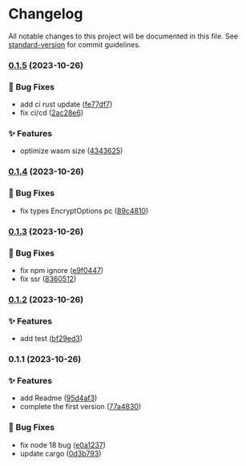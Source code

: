# Changelog

All notable changes to this project will be documented in this file. See [standard-version](https://github.com/conventional-changelog/standard-version) for commit guidelines.

### [0.1.5](https://github.com/akitaSummer/gm-crypto-wasm/compare/v0.1.4...v0.1.5) (2023-10-26)


### 🐛 Bug Fixes

* add ci rust update ([fe77df7](https://github.com/akitaSummer/gm-crypto-wasm/commit/fe77df7a3a0dfd121f799df247a6fb7df520b111))
* fix ci/cd ([2ac28e6](https://github.com/akitaSummer/gm-crypto-wasm/commit/2ac28e6ee0ffb91550e72b0176cd4671d208b0fd))


### ✨ Features

* optimize wasm size ([4343625](https://github.com/akitaSummer/gm-crypto-wasm/commit/434362584ce7e4d760ec6b6f6e3624eb32bdedd1))

### [0.1.4](https://github.com/akitaSummer/gm-crypto-wasm/compare/v0.1.3...v0.1.4) (2023-10-26)


### 🐛 Bug Fixes

* fix types EncryptOptions pc ([89c4810](https://github.com/akitaSummer/gm-crypto-wasm/commit/89c4810c01ce97846b5156e6e5bea3da737ac5c0))

### [0.1.3](https://github.com/akitaSummer/gm-crypto-wasm/compare/v0.1.2...v0.1.3) (2023-10-26)


### 🐛 Bug Fixes

* fix npm ignore ([e9f0447](https://github.com/akitaSummer/gm-crypto-wasm/commit/e9f0447ee2a7c56537e4d7d53977895e9ea654fc))
* fix ssr ([8360512](https://github.com/akitaSummer/gm-crypto-wasm/commit/83605120b5b3c119669f876806c0c28441b036d4))

### [0.1.2](https://github.com/akitaSummer/gm-crypto-wasm/compare/v0.1.1...v0.1.2) (2023-10-26)


### ✨ Features

* add test ([bf29ed3](https://github.com/akitaSummer/gm-crypto-wasm/commit/bf29ed31c1240b2bf93c8722663d5f4818b8d8d8))

### 0.1.1 (2023-10-26)


### ✨ Features

* add Readme ([95d4af3](https://github.com/akitaSummer/gm-crypto-wasm/commit/95d4af36f6ac20ab125be1698e7a9c6335b6b7ad))
* complete the first version ([77a4830](https://github.com/akitaSummer/gm-crypto-wasm/commit/77a4830d3e5e446d00450c4844a74e8ab430fce4))


### 🐛 Bug Fixes

* fix node 18 bug ([e0a1237](https://github.com/akitaSummer/gm-crypto-wasm/commit/e0a1237ed670e5a11aa8973b97cb3a6f0de68798))
* update cargo ([0d3b793](https://github.com/akitaSummer/gm-crypto-wasm/commit/0d3b7933b6c9d2ec248d962601c8dddf99ac93bc))
